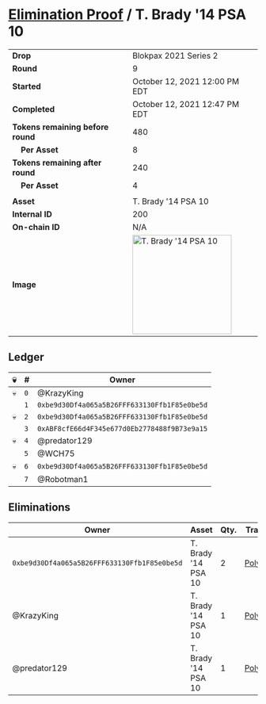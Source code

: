 # [Elimination Proof](./readme.md) / T. Brady &#039;14 PSA 10

|||
|---|---|
| **Drop** | Blokpax 2021 Series 2 |
| **Round** | 9 |
| **Started** | October 12, 2021 12:00 PM EDT |
| **Completed** | October 12, 2021 12:47 PM EDT |
| **Tokens remaining before round** | 480 |
| **&nbsp;&nbsp;&nbsp;&nbsp;Per Asset** | 8 |
| **Tokens remaining after round** | 240 |
| **&nbsp;&nbsp;&nbsp;&nbsp;Per Asset** | 4 |
| | |
| **Asset** | T. Brady &#039;14 PSA 10 |
| **Internal ID** | 200 |
| **On-chain ID** | N/A |
| **Image** | <img src="https://tcdn.blokpax.com/9484ebfa-638f-4d86-a3c6-7e5de31c87e2/6daf24724591796460d2b8911f7664bcec407e26a676f943803da7b3dfc972f9.jpg" height="200" alt="T. Brady &#039;14 PSA 10" /> |

## Ledger

| 💀 | # | Owner |
| --- | --- | --- |
| 💀 | `0` | @KrazyKing |
|  | `1` | `0xbe9d30Df4a065a5B26FFF633130Ffb1F85e0be5d` |
| 💀 | `2` | `0xbe9d30Df4a065a5B26FFF633130Ffb1F85e0be5d` |
|  | `3` | `0xABF8cfE66d4F345e677d0Eb2778488f9B73e9a15` |
| 💀 | `4` | @predator129 |
|  | `5` | @WCH75 |
| 💀 | `6` | `0xbe9d30Df4a065a5B26FFF633130Ffb1F85e0be5d` |
|  | `7` | @Robotman1 |


## Eliminations

| Owner | Asset | Qty. | Transaction |
| --- | --- | --- | --- |
| `0xbe9d30Df4a065a5B26FFF633130Ffb1F85e0be5d` | T. Brady '14 PSA 10 | 2 | [Polygonscan](https://polygonscan.com/tx/0xc5726c1867c63836e2a12bdd86bacd1641b93fae99bee4ff9e3843c395236484) |
| @KrazyKing | T. Brady '14 PSA 10 | 1 | [Polygonscan](https://polygonscan.com/tx/0xa3e10c5a59eea0765b5cfb59a77e21690ac5651e9ff1f7780f94b67beb1f6289) |
| @predator129 | T. Brady '14 PSA 10 | 1 | [Polygonscan](https://polygonscan.com/tx/0xea4a65c9d6c86fcc67d28a9c12436d60c3c8451018b8de571a221398b389559b) |
